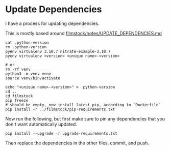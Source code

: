 # Update Dependencies

I have a process for updating dependencies.

This is mostly based around [filmstock/notes/UPDATE_DEPENDENCIES.md](https://github.com/jzucker2/filmstock/blob/master/notes/UPDATE_DEPENDENCIES.md)

```
cat .python-version
rm .python-version
pyenv virtualenv 3.10.7 nitrate-example-3.10.7
pyenv virtualenv <version> <unique name>-<version>

# or
rm -rf venv
python3 -m venv venv
source venv/bin/activate

echo "<unique name>-<version>" > .python-version
cd ..
cd filmstock
pip freeze
# should be empty, now install latest pip, according to `Dockerfile`
pip install -r ../filmstock/pip-requirements.txt
```

Now run the following, but first make sure to pin 
any dependencies that you don't want automatically 
updated.

```
pip install --upgrade -r upgrade-requirements.txt
```

Then replace the dependencies in the other files, commit, and push.
